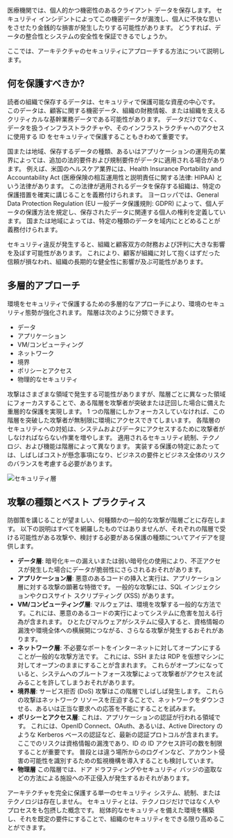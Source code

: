 医療機関では、個人的かつ機密性のあるクライアント データを保存します。 セキュリティ インシデントによってこの機密データが漏洩し、個人に不快な思いをさせたり金銭的な損害が発生したりする可能性があります。 どうすれば、データの整合性とシステムの安全性を保証できるでしょうか。 

ここでは、アーキテクチャのセキュリティにアプローチする方法について説明します。

## <a name="what-should-i-protect"></a>何を保護すべきか?

読者の組織で保存するデータは、セキュリティで保護可能な資産の中心です。 このデータは、顧客に関する機密データ、組織の財務情報、または組織を支えるクリティカルな基幹業務データである可能性があります。 データだけでなく、データを扱うインフラストラクチャや、そのインフラストラクチャへのアクセスに使用する ID をセキュリティで保護することもきわめて重要です。

国または地域、保存するデータの種類、あるいはアプリケーションの運用先の業界によっては、追加の法的要件および規制要件がデータに適用される場合があります。 例えば、米国のヘルスケア業界には、Health Insurance Portability and Accountability Act (医療保険の相互運用性と説明責任に関する法律: HIPAA) という法律があります。 この法律が適用されるデータを保存する組織は、特定の保護措置を確実に講じることを義務付けられます。 ヨーロッパでは、General Data Protection Regulation (EU 一般データ保護規則: GDPR) によって、個人データの保護方法を規定し、保存されたデータに関連する個人の権利を定義しています。 国または地域によっては、特定の種類のデータを域内にとどめることが義務付けられます。

セキュリティ違反が発生すると、組織と顧客双方の財務および評判に大きな影響を及ぼす可能性があります。 これにより、顧客が組織に対して抱くはずだった信頼が損なわれ、組織の長期的な健全性に影響が及ぶ可能性があります。

## <a name="a-multilayered-approach"></a>多層的アプローチ

環境をセキュリティで保護するための多層的なアプローチにより、環境のセキュリティ態勢が強化されます。 階層は次のように分類できます。

* データ
* アプリケーション
* VM/コンピューティング
* ネットワーク
* 境界
* ポリシーとアクセス
* 物理的なセキュリティ

攻撃はさまざまな領域で発生する可能性がありますが、階層ごとに異なった領域にフォーカスすることで、ある階層を攻撃者が突破または迂回した場合に備えた重層的な保護を実現します。 1 つの階層にしかフォーカスしていなければ、この階層を突破した攻撃者が無制限に環境にアクセスできてしまいます。 各階層のセキュリティへの対処は、システムおよびデータにアクセスするために攻撃者がしなければならない作業を増やします。 適用されるセキュリティ統制、テクノロジ、および機能は階層によって異なります。 実装する保護の特定にあたっては、しばしばコストが懸念事項になり、ビジネスの要件とビジネス全体のリスクのバランスを考慮する必要があります。

![セキュリティ層](../media-draft/security-layers.png)

## <a name="types-of-attacks-and-best-practices"></a>攻撃の種類とベスト プラクティス

防御策を講じることが望ましい、何種類かの一般的な攻撃が階層ごとに存在します。 以下の説明はすべてを網羅したものではありませんが、それぞれの階層で受ける可能性がある攻撃や、検討する必要がある保護の種類についてアイデアを提供します。

* **データ層**: 暗号化キーの漏えいまたは弱い暗号化の使用により、不正アクセスが発生した場合にデータが脆弱性にさらされるおそれがあります。
* **アプリケーション層**: 悪意のあるコードの挿入と実行は、アプリケーション層に対する攻撃の顕著な特徴です。 一般的な攻撃には、SQL インジェクションやクロスサイト スクリプティング (XSS) があります。
* **VM/コンピューティング層**: マルウェアは、環境を攻撃する一般的な方法です。これには、悪意のあるコードの実行によってシステムに危害を加える行為が含まれます。 ひとたびマルウェアがシステムに侵入すると、資格情報の漏洩や環境全体への横展開につながる、さらなる攻撃が発生するおそれがあります。
* **ネットワーク層**: 不必要なポートをインターネットに対してオープンにすることが一般的な攻撃方法です。 これには、SSH または RDP を仮想マシンに対してオープンのままにすることが含まれます。 これらがオープンになっていると、システムへのブルートフォース攻撃によって攻撃者がアクセスを試みることを許してしまうおそれがあります。
* **境界層**: サービス拒否 (DoS) 攻撃はこの階層でしばしば発生します。 これらの攻撃はネットワーク リソースを圧迫することで、ネットワークをダウンさせる、あるいは正当な要求への応答を不能にすることを試みます。
* **ポリシーとアクセス層**: これは、アプリケーションの認証が行われる領域です。 これには、OpenID Connect、OAuth、あるいは、Active Directory のような Kerberos ベースの認証など、最新の認証プロトコルが含まれます。 ここでのリスクは資格情報の漏洩であり、ID の ID アクセス許可の数を制限することが重要です。 普段とは違う場所からのログインなど、アカウント侵害の可能性を識別するための監視機構を導入することも検討しています。
* **物理層** この階層では、ドア ドラフティングやセキュリティ バッジの盗取などの方法による施設への不正侵入が発生するおそれがあります。

アーキテクチャを完全に保護する単一のセキュリティ システム、統制、またはテクノロジは存在しません。 セキュリティとは、テクノロジだけではなく人やプロセスをも包摂した概念です。 総体的なセキュリティを備えた環境を構築し、それを既定の要件にすることで、組織のセキュリティをできる限り高めることができます。
